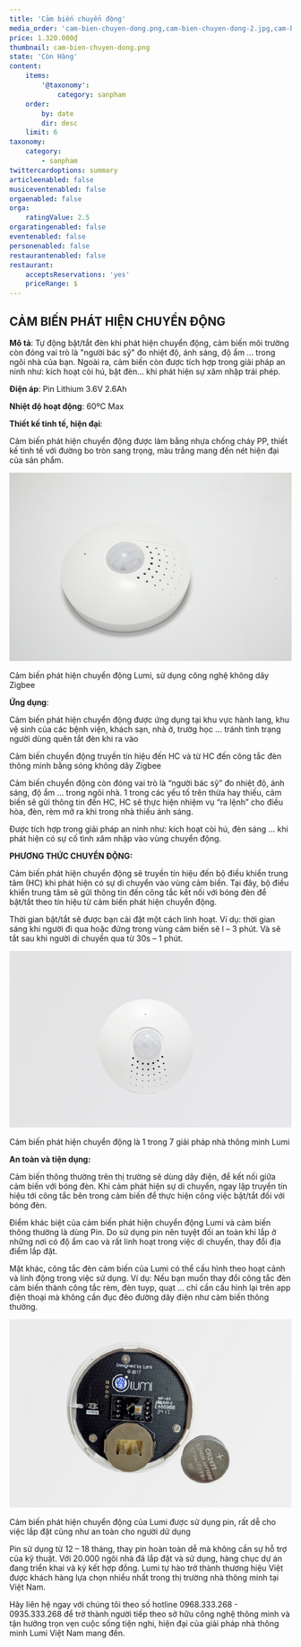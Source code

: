 ```yaml
---
title: 'Cảm biến chuyển động'
media_order: 'cam-bien-chuyen-dong.png,cam-bien-chuyen-dong-2.jpg,cam-bien-chuyen-dong-3.jpg,cam-bien-chuyen-dong-4.jpg'
price: 1.320.000₫
thumbnail: cam-bien-chuyen-dong.png
state: 'Còn Hàng'
content:
    items:
        '@taxonomy':
            category: sanpham
    order:
        by: date
        dir: desc
    limit: 6
taxonomy:
    category:
        - sanpham
twittercardoptions: summary
articleenabled: false
musiceventenabled: false
orgaenabled: false
orga:
    ratingValue: 2.5
orgaratingenabled: false
eventenabled: false
personenabled: false
restaurantenabled: false
restaurant:
    acceptsReservations: 'yes'
    priceRange: $
---
```


## CẢM BIẾN PHÁT HIỆN CHUYỂN ĐỘNG

**Mô tả**: Tự động bật/tắt đèn khi phát hiện chuyển động, cảm biến môi trường còn đóng vai trò là "người bác sỹ" đo nhiệt độ, ánh sáng, độ ẩm … trong ngôi nhà của bạn. Ngoài ra, cảm biến còn được tích hợp trong giải pháp an ninh như: kích hoạt còi hú, bật đèn… khi phát hiện sự xâm nhập trái phép.

**Điện áp**: Pin Lithium 3.6V 2.6Ah

**Nhiệt độ hoạt động**: 60ºC Max

**Thiết kế tinh tế, hiện đại**:

Cảm biến phát hiện chuyển động được làm bằng nhựa chống cháy PP, thiết kế tinh tế với đường bo tròn sang trọng, màu trắng mang đến nét hiện đại của sản phẩm.

![](cam-bien-chuyen-dong-2.jpg)

Cảm biến phát hiện chuyển động Lumi, sử dụng công nghệ không dây Zigbee

**Ứng dụng**:

Cảm biến phát hiện chuyển động được ứng dụng tại khu vực hành lang, khu vệ sinh của các bệnh viện, khách sạn, nhà ở, trườg học … tránh tình trạng người dùng quên tắt đèn khi ra vào

Cảm biến chuyển động truyền tín hiệu đến HC và từ HC đến công tắc đèn thông minh bằng sóng không dây Zigbee

Cảm biến chuyển động còn đóng vai trò là “người bác sỹ” đo nhiệt độ, ánh sáng, độ ẩm … trong ngôi nhà. 1 trong các yếu tố trên thừa hay thiếu, cảm biến sẽ gửi thông tin đến HC, HC sẽ thực hiện nhiệm vụ “ra lệnh” cho điều hòa, đèn, rèm mở ra khi trong nhà thiếu ánh sáng.

Được tích hợp trong giải pháp an ninh như: kích hoạt còi hú, đèn sáng … khi phát hiện có sự cố tình xâm nhập vào vùng chuyển động.

**PHƯƠNG THỨC CHUYỂN ĐỘNG:**

Cảm biến phát hiện chuyển động sẽ truyền tín hiệu đến bộ điều khiển trung tâm (HC) khi phát hiện có sự di chuyển vào vùng cảm biến. Tại đây, bộ điều khiển trung tâm sẽ gửi thông tin đến công tắc kết nối với bóng đèn để bật/tắt theo tín hiệu từ cảm biến phát hiện chuyển động.

Thời gian bật/tắt sẽ được bạn cài đặt một cách linh hoạt. Ví dụ: thời gian sáng khi người đi qua hoặc đứng trong vùng cảm biến sẽ l – 3 phút. Và sẽ tắt sau khi người di chuyển qua từ 30s – 1 phút.

![](cam-bien-chuyen-dong-3.jpg)

Cảm biến phát hiện chuyển động là 1 trong 7 giải pháp nhà thông minh Lumi

**An toàn và tiện dụng:**

Cảm biến thông thường trên thị trường sẽ dùng dây điện, để kết nối giữa cảm biến với bóng đèn. Khi cảm phát hiện sự di chuyển, ngay lập truyền tín hiệu tới công tắc bên trong cảm biến để thực hiện công việc bật/tắt đối với bóng đèn.

Điểm khác biệt của cảm biến phát hiện chuyển động Lumi và cảm biến thông thường là dùng Pin. Do sử dụng pin nên tuyệt đối an toàn khi lắp ở những nơi có độ ẩm cao và rất linh hoạt trong việc di chuyển, thay đổi địa điểm lắp đặt.

Mặt khác, công tắc đèn cảm biến của Lumi có thể cấu hình theo hoạt cảnh và linh động trong việc sử dụng. Ví dụ: Nếu bạn muốn thay đổi công tắc đèn cảm biến thành công tắc rèm, đèn tuyp, quạt … chỉ cần cấu hình lại trên app điện thoại mà không cần đục đẽo đường dây điện như cảm biến thông thường.

![](cam-bien-chuyen-dong-4.jpg)

Cảm biến phát hiện chuyển động của Lumi được sử dụng pin, rất dễ cho việc lắp đặt cũng như an toàn cho người dử dụng

Pin sử dụng từ 12 – 18 tháng, thay pin hoàn toàn dễ mà không cần sự hỗ trợ của kỹ thuật. Với 20.000 ngôi nhà đã lắp đặt và sử dụng, hàng chục dự án đang triển khai và ký kết hợp đồng. Lumi tự hào trở thành thương hiệu Việt được khách hàng lựa chọn nhiều nhất trong thị trường nhà thông minh tại Việt Nam.

Hãy liên hệ ngay với chúng tôi theo số hotline 0968.333.268 - 0935.333.268  để trở thành người tiếp theo sở hữu công nghệ thông minh và tận hưởng trọn vẹn cuộc sống tiện nghi, hiện đại của giải pháp nhà thông minh Lumi Việt Nam mang đến.